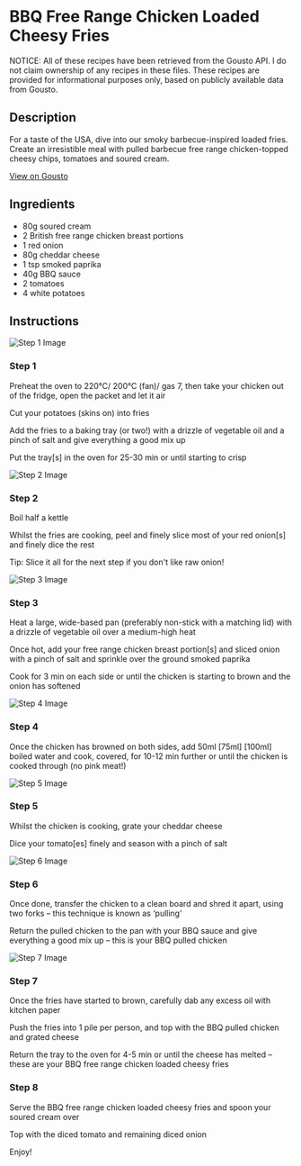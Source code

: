 # BBQ Free Range Chicken Loaded Cheesy Fries

NOTICE: All of these recipes have been retrieved from the Gousto API. I do not claim ownership of any recipes in these files. These recipes are provided for informational purposes only, based on publicly available data from Gousto.

## Description

For a taste of the USA, dive into our smoky barbecue-inspired loaded fries. Create an irresistible meal with pulled barbecue free range chicken-topped cheesy chips, tomatoes and soured cream. 

[View on Gousto](https://www.gousto.co.uk/recipes/cookbook/bbq-free-range-chicken-loaded-cheesy-fries)

## Ingredients

- 80g soured cream
- 2 British free range chicken breast portions
- 1 red onion
- 80g cheddar cheese
- 1 tsp smoked paprika
- 40g BBQ sauce
- 2 tomatoes
- 4 white potatoes

## Instructions

![Step 1 Image](https://production-media.gousto.co.uk/cms/recipe-step-image/Step-1-1599496751241-x200.jpg)

### Step 1

Preheat the oven to 220°C/ 200°C (fan)/ gas 7, then take your chicken out of the fridge, open the packet and let it air

Cut your potatoes (skins on) into fries

Add the fries to a baking tray (or two!) with a drizzle of vegetable oil and a pinch of salt and give everything a good mix up

Put the tray[s] in the oven for 25-30 min or until starting to crisp

![Step 2 Image](https://production-media.gousto.co.uk/cms/recipe-step-image/Step-2-1599496758306-x200.jpg)

### Step 2

Boil half a kettle

Whilst the fries are cooking, peel and finely slice most of your red onion[s] and finely dice the rest

Tip: Slice it all for the next step if you don't like raw onion!

![Step 3 Image](https://production-media.gousto.co.uk/cms/recipe-step-image/Step-3-1599496768938-x200.jpg)

### Step 3

Heat a large, wide-based pan (preferably non-stick with a matching lid) with a drizzle of vegetable oil over a medium-high heat

Once hot, add your free range chicken breast portion[s] and sliced onion with a pinch of salt and sprinkle over the ground smoked paprika

Cook for 3 min on each side or until the chicken is starting to brown and the onion has softened

![Step 4 Image](https://production-media.gousto.co.uk/cms/recipe-step-image/Step-4-1599496787839-x200.jpg)

### Step 4

Once the chicken has browned on both sides, add 50ml <span class="text-purple">[75ml] </span><span class="text-danger">[100ml] </span>boiled water and cook, covered, for 10-12 min further or until the chicken is cooked through (no pink meat!)

![Step 5 Image](https://production-media.gousto.co.uk/cms/recipe-step-image/Step-5-1-1599496794603-x200.jpg)

### Step 5

Whilst the chicken is cooking, grate your cheddar cheese

Dice your tomato[es] finely and season with a pinch of salt

![Step 6 Image](https://production-media.gousto.co.uk/cms/recipe-step-image/Step-7-1599496803795-x200.jpg)

### Step 6

Once done, transfer the chicken to a clean board and shred it apart, using two forks – this technique is known as ‘pulling’

Return the pulled chicken to the pan with your BBQ sauce and give everything a good mix up – this is your BBQ pulled chicken

![Step 7 Image](https://production-media.gousto.co.uk/cms/recipe-step-image/step-7-1631604736260-x200.jpg)

### Step 7

Once the fries have started to brown, carefully dab any excess oil with kitchen paper

Push the fries into 1 pile per person, and top with the BBQ pulled chicken and grated cheese

Return the tray to the oven for 4-5 min or until the cheese has melted – these are your BBQ free range chicken loaded cheesy fries

### Step 8

Serve the BBQ free range chicken loaded cheesy fries and spoon your soured cream over

Top with the diced tomato and remaining diced onion

Enjoy!

